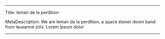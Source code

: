 ---

Title: leman de la perdition

MetaDescription: We are leman de la perdition, a space stoner doom band from lausanne (ch). Lorem Ipsum dolor

---